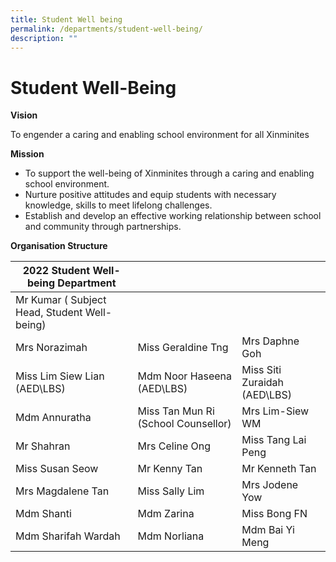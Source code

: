```yaml
---
title: Student Well being
permalink: /departments/student-well-being/
description: ""
---
```

# **Student Well-Being**

**Vision**

To engender a caring and enabling school environment for all Xinminites

**Mission**

*   To support the well-being of Xinminites through a caring and enabling school environment.
*   Nurture positive attitudes and equip students with necessary knowledge, skills to meet lifelong challenges.
*   Establish and develop an effective working relationship between school and community through partnerships.

**Organisation Structure**

| 2022 Student Well- being Department 	|  	|  	|
|---	|---	|---	|
| Mr Kumar ( Subject Head, Student Well-being) 	|  	|  	|
| Mrs Norazimah 	| Miss Geraldine Tng      	| Mrs Daphne Goh       	|
| Miss Lim Siew Lian (AED\LBS) 	| Mdm Noor Haseena (AED\LBS) 	| Miss Siti Zuraidah  (AED\LBS) 	|
| Mdm Annuratha 	| Miss Tan Mun Ri (School Counsellor) 	| Mrs Lim-Siew WM 	|
| Mr Shahran 	| Mrs Celine Ong 	| Miss Tang Lai Peng 	|
| Miss Susan Seow      	| Mr Kenny Tan 	| Mr Kenneth Tan    	|
| Mrs Magdalene Tan 	| Miss Sally Lim     	| Mrs Jodene Yow              	|
| Mdm Shanti 	| Mdm Zarina       	| Miss Bong FN 	|
| Mdm Sharifah Wardah    	| Mdm Norliana 	| Mdm Bai Yi Meng 	|